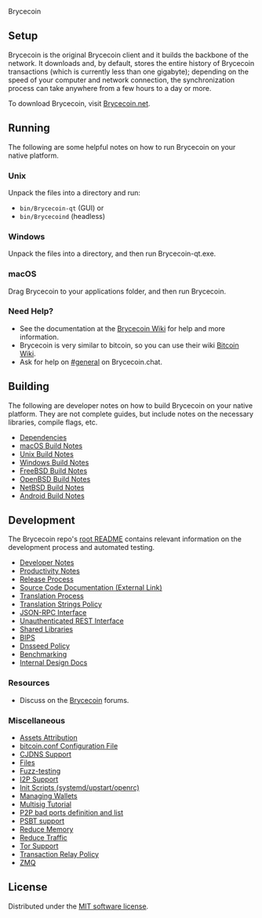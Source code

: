 Brycecoin

Setup
---------------------
Brycecoin is the original Brycecoin client and it builds the backbone of the network. It downloads and, by default, stores the entire history of Brycecoin transactions (which is currently less than one gigabyte); depending on the speed of your computer and network connection, the synchronization process can take anywhere from a few hours to a day or more.

To download Brycecoin, visit [Brycecoin.net](https://Brycecoin.net/download).

Running
---------------------
The following are some helpful notes on how to run Brycecoin on your native platform.

### Unix

Unpack the files into a directory and run:

- `bin/Brycecoin-qt` (GUI) or
- `bin/Brycecoind` (headless)

### Windows

Unpack the files into a directory, and then run Brycecoin-qt.exe.

### macOS

Drag Brycecoin to your applications folder, and then run Brycecoin.

### Need Help?

* See the documentation at the [Brycecoin Wiki](https://docs.Brycecoin.net/)
for help and more information.
* Brycecoin is very similar to bitcoin, so you can use their wiki [Bitcoin Wiki](https://en.bitcoin.it/wiki/Main_Page).
* Ask for help on [#general](https://Brycecoin.chat/) on Brycecoin.chat.

Building
---------------------
The following are developer notes on how to build Brycecoin on your native platform. They are not complete guides, but include notes on the necessary libraries, compile flags, etc.

- [Dependencies](dependencies.md)
- [macOS Build Notes](build-osx.md)
- [Unix Build Notes](build-unix.md)
- [Windows Build Notes](build-windows.md)
- [FreeBSD Build Notes](build-freebsd.md)
- [OpenBSD Build Notes](build-openbsd.md)
- [NetBSD Build Notes](build-netbsd.md)
- [Android Build Notes](build-android.md)

Development
---------------------
The Brycecoin repo's [root README](/README.md) contains relevant information on the development process and automated testing.

- [Developer Notes](developer-notes.md)
- [Productivity Notes](productivity.md)
- [Release Process](release-process.md)
- [Source Code Documentation (External Link)](none-yet)
- [Translation Process](translation_process.md)
- [Translation Strings Policy](translation_strings_policy.md)
- [JSON-RPC Interface](JSON-RPC-interface.md)
- [Unauthenticated REST Interface](REST-interface.md)
- [Shared Libraries](shared-libraries.md)
- [BIPS](bips.md)
- [Dnsseed Policy](dnsseed-policy.md)
- [Benchmarking](benchmarking.md)
- [Internal Design Docs](design/)

### Resources
* Discuss on the [Brycecoin](https://talk.Brycecoin.net/) forums.

### Miscellaneous
- [Assets Attribution](assets-attribution.md)
- [bitcoin.conf Configuration File](bitcoin-conf.md)
- [CJDNS Support](cjdns.md)
- [Files](files.md)
- [Fuzz-testing](fuzzing.md)
- [I2P Support](i2p.md)
- [Init Scripts (systemd/upstart/openrc)](init.md)
- [Managing Wallets](managing-wallets.md)
- [Multisig Tutorial](multisig-tutorial.md)
- [P2P bad ports definition and list](p2p-bad-ports.md)
- [PSBT support](psbt.md)
- [Reduce Memory](reduce-memory.md)
- [Reduce Traffic](reduce-traffic.md)
- [Tor Support](tor.md)
- [Transaction Relay Policy](policy/README.md)
- [ZMQ](zmq.md)

License
---------------------
Distributed under the [MIT software license](/COPYING).
